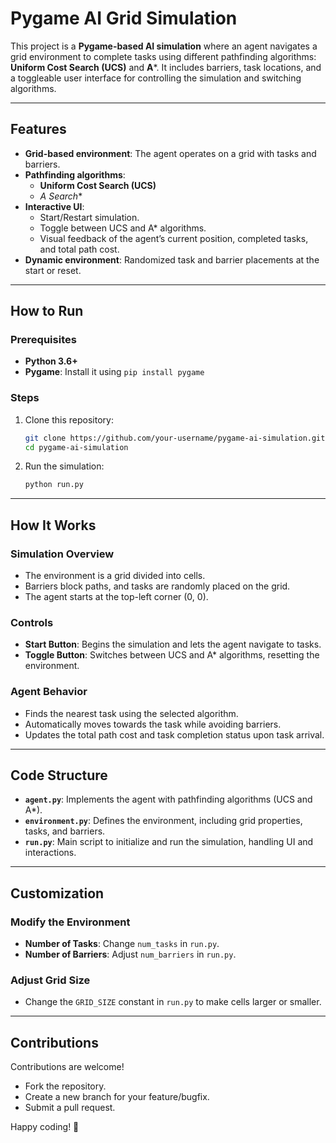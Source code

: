# Pygame AI Grid Simulation

This project is a **Pygame-based AI simulation** where an agent navigates a grid environment to complete tasks using different pathfinding algorithms: **Uniform Cost Search (UCS)** and **A***. It includes barriers, task locations, and a toggleable user interface for controlling the simulation and switching algorithms.

---

## Features

- **Grid-based environment**: The agent operates on a grid with tasks and barriers.
- **Pathfinding algorithms**:  
  - **Uniform Cost Search (UCS)**  
  - **A*  Search**  
- **Interactive UI**:  
  - Start/Restart simulation.
  - Toggle between UCS and A* algorithms.
  - Visual feedback of the agent’s current position, completed tasks, and total path cost.
- **Dynamic environment**: Randomized task and barrier placements at the start or reset.

---

## How to Run

### Prerequisites
- **Python 3.6+**
- **Pygame**: Install it using `pip install pygame`

### Steps
1. Clone this repository:
   ```bash
   git clone https://github.com/your-username/pygame-ai-simulation.git
   cd pygame-ai-simulation
   ```
2. Run the simulation:
   ```bash
   python run.py
   ```

---

## How It Works

### Simulation Overview
- The environment is a grid divided into cells.  
- Barriers block paths, and tasks are randomly placed on the grid.  
- The agent starts at the top-left corner (0, 0).  

### Controls
- **Start Button**: Begins the simulation and lets the agent navigate to tasks.
- **Toggle Button**: Switches between UCS and A* algorithms, resetting the environment.
  
### Agent Behavior
- Finds the nearest task using the selected algorithm.  
- Automatically moves towards the task while avoiding barriers.  
- Updates the total path cost and task completion status upon task arrival.

---

## Code Structure

- **`agent.py`**: Implements the agent with pathfinding algorithms (UCS and A*).  
- **`environment.py`**: Defines the environment, including grid properties, tasks, and barriers.  
- **`run.py`**: Main script to initialize and run the simulation, handling UI and interactions.  

---

## Customization

### Modify the Environment
- **Number of Tasks**: Change `num_tasks` in `run.py`.  
- **Number of Barriers**: Adjust `num_barriers` in `run.py`.  

### Adjust Grid Size
- Change the `GRID_SIZE` constant in `run.py` to make cells larger or smaller.

---

## Contributions
Contributions are welcome!  
- Fork the repository.  
- Create a new branch for your feature/bugfix.  
- Submit a pull request.

Happy coding! 🎉